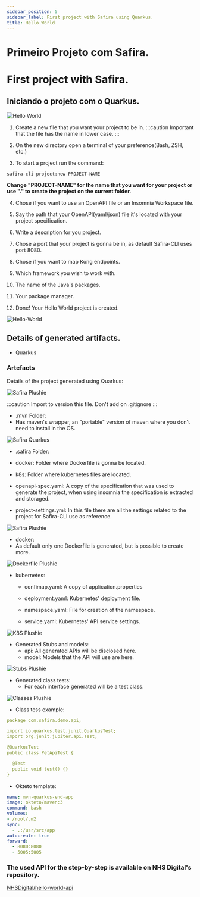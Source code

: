 ```yaml
---
sidebar_position: 5
sidebar_label: First project with Safira using Quarkus.
title: Hello World
---
```


# Primeiro Projeto com Safira.

# First project with Safira.
## Iniciando o projeto com o Quarkus.

![Hello World](/img/tutorial/QuarkusGIF.gif)

1. Create a new file that you want your project to be in.
:::caution Important that the file has the name in lower case.
:::
2. On the new directory open a terminal of your preference(Bash, ZSH, etc.)

3. To start a project run the command:
```sh
safira-cli project:new PROJECT-NAME
```

**Change "PROJECT-NAME" for the name that you want for your project or use "." to create the project on the current folder.**

4. Chose if you want to use an OpenAPI file or an Insomnia Workspace file.

5. Say the path that your OpenAPI(yaml/json) file it's located with your project specification.

6. Write a description for you project.

7. Chose a port that your project is gonna be in, as default Safira-CLI uses port 8080.

8. Chose if you want to map Kong endpoints.

9. Which framework you wish to work with.

10. The name of the Java's packages.

11. Your package manager.

12. Done! Your Hello World project is created.

![Hello-World](/img/screenshot/Hello15.png)

## Details of generated artifacts.
 
- Quarkus
### Artefacts

Details of the project generated using Quarkus:

![Safira Plushie](/img/screenshot/ArtefatosQuarkus.png)

:::caution Import to version this file. Don't add on .gitignore
:::

- .mvn Folder:
 - Has maven's wrapper, an "portable" version of maven where you don't need to install in the OS.

![Safira Quarkus](/img/screenshot/exemplo_mvn.png)

- .safira Folder:

 - docker: Folder where Dockerfile is gonna be located.
 
 - k8s: Folder where kubernetes files are located.

 - openapi-spec.yaml: A copy of the specification that was used to generate the project, when using insomnia the specification is extracted and storaged.

 - project-settings.yml: In this file there are all the settings related to the project for Safira-CLI use as reference.

![Safira Plushie](/img/screenshot/exemplo_safira.png)

- docker:
 - As default only one Dockerfile is generated, but is possible to create more.

![Dockerfile Plushie](/img/screenshot/exemplo_dockerfile.png)

- kubernetes:
  - confimap.yaml: A copy of application.properties

  - deployment.yaml: Kubernetes' deployment file.

  - namespace.yaml: File for creation of the namespace.

  - service.yaml: Kubernetes' API service settings.

![K8S Plushie](/img/screenshot/exemplo_k8s.png)

- Generated Stubs and models:
  - api: All generated APIs will be disclosed here.
  - model: Models that the API will use are here.

![Stubs Plushie](/img/screenshot/exemplo_stubsquarkus.png)

- Generated class tests:
  - For each interface generated will be a test class.

![Classes Plushie](/img/screenshot/exemplo_testquarkus.png)

  - Class tess example:
```yaml
package com.safira.demo.api;

import io.quarkus.test.junit.QuarkusTest;
import org.junit.jupiter.api.Test;

@QuarkusTest
public class PetApiTest {

  @Test
  public void test() {}
}

```
- Okteto template:

```yaml
name: mvn-quarkus-end-app
image: okteto/maven:3
command: bash
volumes:
- /root/.m2
sync:
  - .:/usr/src/app
autocreate: true
forward:
  - 8080:8080
  - 5005:5005

```

### The used API for the step-by-step is available on NHS Digital's repository.
[NHSDigital/hello-world-api](https://github.com/NHSDigital/hello-world-api)


